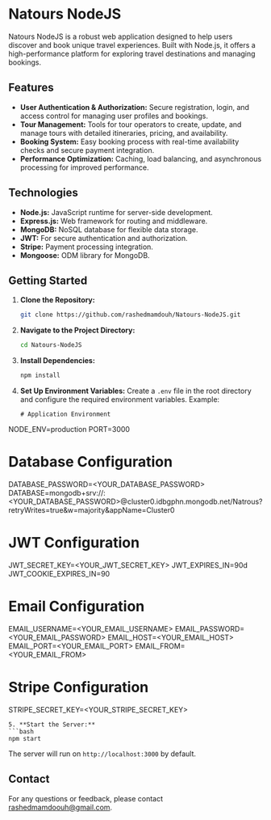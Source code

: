# Natours NodeJS

Natours NodeJS is a robust web application designed to help users discover and book unique travel experiences. Built with Node.js, it offers a high-performance platform for exploring travel destinations and managing bookings.

## Features

- **User Authentication & Authorization:** Secure registration, login, and access control for managing user profiles and bookings.
- **Tour Management:** Tools for tour operators to create, update, and manage tours with detailed itineraries, pricing, and availability.
- **Booking System:** Easy booking process with real-time availability checks and secure payment integration.
- **Performance Optimization:** Caching, load balancing, and asynchronous processing for improved performance.

## Technologies

- **Node.js:** JavaScript runtime for server-side development.
- **Express.js:** Web framework for routing and middleware.
- **MongoDB:** NoSQL database for flexible data storage.
- **JWT:** For secure authentication and authorization.
- **Stripe:** Payment processing integration.
- **Mongoose:** ODM library for MongoDB.

## Getting Started

1. **Clone the Repository:**
   ```bash
   git clone https://github.com/rashedmamdouh/Natours-NodeJS.git
   ```
2. **Navigate to the Project Directory:**
   ```bash
   cd Natours-NodeJS
   ```
3. **Install Dependencies:**
   ```bash
   npm install
   ```
4. **Set Up Environment Variables:**
   Create a `.env` file in the root directory and configure the required environment variables. Example:
   ```plaintext
   # Application Environment
NODE_ENV=production
PORT=3000

# Database Configuration
DATABASE_PASSWORD=<YOUR_DATABASE_PASSWORD>
DATABASE=mongodb+srv://<USERNAME>:<YOUR_DATABASE_PASSWORD>@cluster0.idbgphn.mongodb.net/Natrous?retryWrites=true&w=majority&appName=Cluster0

# JWT Configuration
JWT_SECRET_KEY=<YOUR_JWT_SECRET_KEY>
JWT_EXPIRES_IN=90d
JWT_COOKIE_EXPIRES_IN=90

# Email Configuration
EMAIL_USERNAME=<YOUR_EMAIL_USERNAME>
EMAIL_PASSWORD=<YOUR_EMAIL_PASSWORD>
EMAIL_HOST=<YOUR_EMAIL_HOST>
EMAIL_PORT=<YOUR_EMAIL_PORT>
EMAIL_FROM=<YOUR_EMAIL_FROM>

# Stripe Configuration
STRIPE_SECRET_KEY=<YOUR_STRIPE_SECRET_KEY>

   ```
5. **Start the Server:**
   ```bash
   npm start
   ```
   The server will run on `http://localhost:3000` by default.


## Contact

For any questions or feedback, please contact [rashedmamdoouh@gmail.com](mailto:your.email@example.com).
